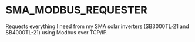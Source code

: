 # SMA_MODBUS_REQUESTER
Requests everything I need from my SMA solar inverters (SB3000TL-21 and SB4000TL-21) using Modbus over TCP/IP.